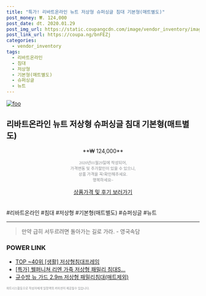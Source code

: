 ```yaml
--- 
title: "특가! 리바트온라인 뉴트 저상형 슈퍼싱글 침대 기본형(매트별도)" 
post_money: ₩. 124,000 
post_date: dt. 2020.01.29 
post_img_url: https://static.coupangcdn.com/image/vendor_inventory/images/2016/09/21/10/4/9f31b664-dea8-4612-8930-95895973fcf0.jpg 
post_link_url: https://coupa.ng/bnFEZj 
categories: 
  - vendor_inventory 
tags: 
  - 리바트온라인 
  - 침대 
  - 저상형 
  - 기본형(매트별도) 
  - 슈퍼싱글 
  - 뉴트 
--- 
```

[![foo](https://static.coupangcdn.com/image/vendor_inventory/images/2016/09/21/10/4/9f31b664-dea8-4612-8930-95895973fcf0.jpg)](https://coupa.ng/bnFEZj) 

## 리바트온라인 뉴트 저상형 슈퍼싱글 침대 기본형(매트별도) 
<p style="text-align: center;">**₩ 124,000**</p> 
<p style="text-align: center;"><span style="color: #898c8f; font-family: Georgia,Times,serif; font-size: 0.75em;">2020년01월29일에 작성되어, <br>가격변동 및 추가할인이 있을 수 있으니,<br> 상품 가격을 꼭!확인해주세요.<br>행복하세요~</span> 
</p>	 
<div markdown="0" style="text-align: center;"><a href="https://coupa.ng/bnFEZj" class="btn btn--success">상품가격 및 후기 보러가기</a></div> 
<br><br> 
  #리바트온라인 #침대 #저상형 #기본형(매트별도) #슈퍼싱글 #뉴트 
<hr> 

> 만약 급히 서두르려면 돌아가는 길로 가라. - 영국속담 


### POWER LINK

* <a href="https://blog.naver.com/an0733/221788770511" target="_blank"> TOP ~40위 [생활] 저상형침대프레임</a>
* <a href="https://blog.naver.com/sakai111/221789772900" target="_blank">[특가] 웰퍼니쳐 리엔 가죽 저상형 패밀리 침대S...</a>
* <a href="https://blog.naver.com/fasyy4321/221790682398" target="_blank">규수방 뉴 가드 2.9m 저상형 패밀리침대(매트제외)</a>

<span style="color: #898c8f; font-family: Georgia,Times,serif; font-size: 0.55em;">파트너스활동으로 작성자에게 일정액의 커미션이 제공될수 있습니다.</span> 

